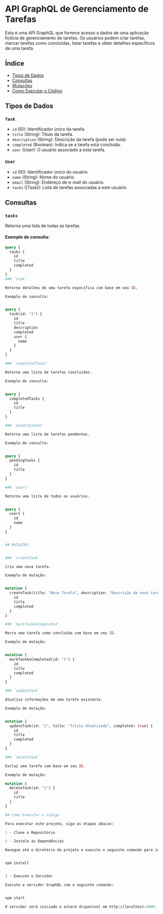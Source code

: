 # API GraphQL de Gerenciamento de Tarefas

Esta é uma API GraphQL que fornece acesso a dados de uma aplicação fictícia de gerenciamento de tarefas. Os usuários podem criar tarefas, marcar tarefas como concluídas, listar tarefas e obter detalhes específicos de uma tarefa.

## Índice

- [Tipos de Dados](#tipos-de-dados)
- [Consultas](#consultas)
- [Mutações](#mutações)
- [Como Executar o Código](#como-executar-o-código)

## Tipos de Dados

### `Task`

- `id` (ID): Identificador único da tarefa.
- `title` (String): Título da tarefa.
- `description` (String): Descrição da tarefa (pode ser nula).
- `completed` (Boolean): Indica se a tarefa está concluída.
- `user` (User): O usuário associado a esta tarefa.

### `User`

- `id` (ID): Identificador único do usuário.
- `name` (String): Nome do usuário.
- `email` (String): Endereço de e-mail do usuário.
- `tasks` ([Task]): Lista de tarefas associadas a este usuário.

## Consultas

### `tasks`

Retorna uma lista de todas as tarefas.

#### Exemplo de consulta:

```graphql
query {
  tasks {
    id
    title
    completed
  }
}
### `task`

Retorna detalhes de uma tarefa específica com base em seu ID.

Exemplo de consulta:


query {
  task(id: "1") {
    id
    title
    description
    completed
    user {
      name
    }
  }
}

### `completedTasks`

Retorna uma lista de tarefas concluídas.

Exemplo de consulta:


query {
  completedTasks {
    id
    title
  }
}

### `pendingTasks`

Retorna uma lista de tarefas pendentes.

Exemplo de consulta:


query {
  pendingTasks {
    id
    title
  }
}

### `users`

Retorna uma lista de todos os usuários.


query {
  users {
    id
    name
  }
}


## MUTAÇÕES


### `createTask`

Cria uma nova tarefa.

Exemplo de mutação:


mutation {
  createTask(title: "Nova Tarefa", description: "Descrição da nova tarefa", userId: "1") {
    id
    title
    completed
  }
}

### `markTaskAsCompleted`

Marca uma tarefa como concluída com base em seu ID.

Exemplo de mutação:


mutation {
  markTaskAsCompleted(id: "1") {
    id
    title
    completed
  }
}

### `updateTask`

Atualiza informações de uma tarefa existente.

Exemplo de mutação:


mutation {
  updateTask(id: "1", title: "Título Atualizado", completed: true) {
    id
    title
    completed
  }
}

### `deleteTask`

Exclui uma tarefa com base em seu ID.

Exemplo de mutação:

mutation {
  deleteTask(id: "1") {
    id
    title
  }
}

## Como Executar o Código

Para executar este projeto, siga as etapas abaixo:

1 - Clone o Repositório

2 - Instale as Dependências

Navegue até o diretório do projeto e execute o seguinte comando para instalar as dependências:


npm install


3 - Execute o Servidor

Execute o servidor GraphQL com o seguinte comando:


npm start

O servidor será iniciado e estará disponível em http://localhost:4000. Você pode usar um cliente GraphQL, como o Apollo Studio, para fazer consultas e mutações na API.





